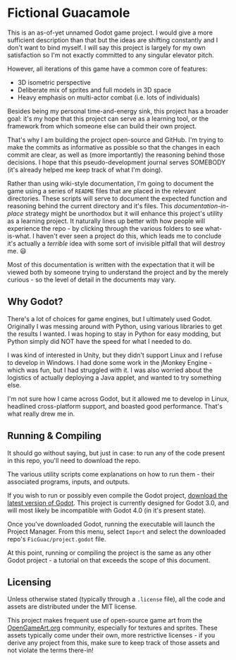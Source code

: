 # Fictional Guacamole
This is an as-of-yet unnamed Godot game project. I would give a more sufficient description than that but the ideas are shifting constantly and I don't want to bind myself. I will say this project is largely for my own satisfaction so I'm not exactly committed to any singular elevator pitch.

However, all iterations of this game have a common core of features:

- 3D isometric perspective
- Deliberate mix of sprites and full models in 3D space
- Heavy emphasis on multi-actor combat (i.e. lots of individuals)

Besides being my personal time-and-energy sink, this project has a broader goal: it's my hope that this project can serve as a learning tool, or the framework from which someone else can build their own project.

That's why I am building the project open-source and GitHub. I'm trying to make the commits as informative as possible so that the changes in each commit are clear, as well as (more importantly) the reasoning behind those decisions. I hope that this pseudo-development journal serves SOMEBODY (it's already helped me keep track of what I'm doing). 

Rather than using wiki-style documentation, I'm going to document the game using a series of `README` files that are placed in the relevant directories. These scripts will serve to document the expected function and reasoning behind the current directory and it's files. This *documentation-in-place* strategy might be unorthodox but it will enhance this project's utility as a learning project. It naturally lines up better with how people will experience the repo - by clicking through the various folders to see what-is-what. I haven't ever seen a project do this, which leads me to conclude it's actually a *terrible* idea with some sort of invisible pitfall that will destroy me. :smiley:

Most of this documentation is written with the expectation that it will be viewed both by someone trying to understand the project and by the merely curious - so the level of detail in the documents may vary.

## Why Godot?
There's a lot of choices for game engines, but I ultimately used Godot. Originally I was messing around with Python, using various libraries to get the results I wanted. I was hoping to stay in Python for easy modding, but Python simply did NOT have the speed for what I needed to do. 

I was kind of interested in Unity, but they didn't support Linux and I refuse to develop in Windows. I had done some work in the jMonkey Engine - which was fun, but I had struggled with it. I was also worried about the logistics of actually deploying a Java applet, and wanted to try something else. 

I'm not sure how I came across Godot, but it allowed me to develop in Linux, headlined cross-platform support, and boasted good performance. That's what really drew me in.

## Running & Compiling
It should go without saying, but just in case: to run any of the code present in this repo, you'll need to download the repo.

The various utility scripts come explanations on how to run them - their associated programs, inputs, and outputs.

If you wish to run or possibly even compile the Godot project, [download the latest version of Godot](https://godotengine.org/download). This project is currently designed for Godot 3.0, and will most likely be incompatible with Godot 4.0 (in it's present state).

Once you've downloaded Godot, running the executable will launch the Project Manager. From this menu, select `Import` and select the downloaded repo's `FicGuac/project.godot` file.

At this point, running or compiling the project is the same as any other Godot project - a tutorial on that exceeds the scope of this document.

## Licensing
Unless otherwise stated (typically through a `.license` file), all the code and assets are distributed under the MIT license.

This project makes frequent use of open-source game art from the [OpenGameArt.org](https://opengameart.org/) community, especially for textures and sprites. These assets typically come under their own, more restrictive licenses - if you derive any project from this, make sure to keep track of those assets and not violate the terms there-in!

